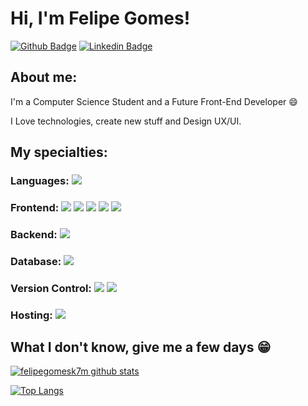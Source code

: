 # Hi, I'm Felipe Gomes!

[![Github Badge](https://img.shields.io/badge/-Github-000?style=flat-square&logo=Github&logoColor=white&link=https://github.com/felipegomesk7m
)](https://github.com/felipegomesk7m
)
[![Linkedin Badge](https://img.shields.io/badge/-LinkedIn-blue?style=flat-square&logo=Linkedin&logoColor=white&link=https://www.linkedin.com/in/felipe-gomes1996/)](https://www.linkedin.com/in/felipe-gomes1996/)

## About me:

I'm a Computer Science Student and a Future Front-End Developer :smile:

I Love technologies, create new stuff and Design UX/UI.

## My specialties:

### Languages: <img src="https://img.shields.io/badge/javascript%20-%23323330.svg?&style=for-the-badge&logo=javascript&logoColor=%23F7DF1E"/> 

### Frontend: <img src="https://img.shields.io/badge/html5%20-%23E34F26.svg?&style=for-the-badge&logo=html5&logoColor=white"/> <img src="https://img.shields.io/badge/css3%20-%231572B6.svg?&style=for-the-badge&logo=css3&logoColor=white"/> <img src="https://img.shields.io/badge/Vue.js-35495E?style=for-the-badge&logo=vuedotjs&logoColor=4FC08D"> <img src="https://img.shields.io/badge/react%20-%2320232a.svg?&style=for-the-badge&logo=react&logoColor=%2361DAFB"/> <img src="https://img.shields.io/badge/react_native%20-%2320232a.svg?&style=for-the-badge&logo=react&logoColor=%2361DAFB"/>

### Backend: <img src="https://img.shields.io/badge/Python-3776AB?style=for-the-badge&logo=python&logoColor=white">

### Database: <img src="https://img.shields.io/badge/MySQL-00000F?style=for-the-badge&logo=mysql&logoColor=white">

### Version Control: <img src="https://img.shields.io/badge/git%20-F05032.svg?&style=for-the-badge&logo=git&logoColor=white"/> <img src="https://img.shields.io/badge/github%20-%23121011.svg?&style=for-the-badge&logo=github&logoColor=white"/> 

### Hosting: <img src="https://img.shields.io/badge/Netlify-00C7B7?style=for-the-badge&logo=netlify&logoColor=white" />

## What I don't know, give me a few days 😁

[![felipegomesk7m github stats](https://github-readme-stats.vercel.app/api?username=felipegomesk7m&show_icons=true&title_color=fff&icon_color=37aaff&text_color=f8f8f2&bg_color=171c24&count_private=true)](https://github.com/felipegomesk7m)

[![Top Langs](https://github-readme-stats.vercel.app/api/top-langs/?username=felipegomesk7m&layout=compact&title_color=fff&text_color=f8f8f2&hide=java&bg_color=171c24)](https://github.com/felipegomesk7m)
